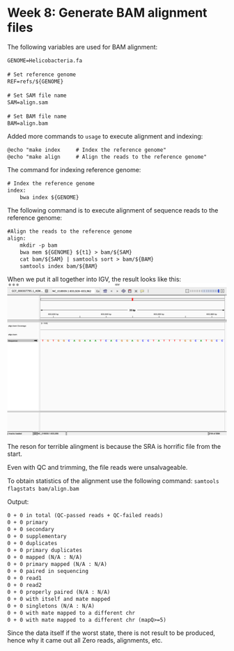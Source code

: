# Week 8: Generate BAM alignment files

The following variables are used for BAM alignment:
```
GENOME=Helicobacteria.fa

# Set reference genome
REF=refs/${GENOME}

# Set SAM file name
SAM=align.sam

# Set BAM file name
BAM=align.bam
```
Added more commands to `usage` to execute alignment and indexing:

```
@echo "make index     # Index the reference genome"
@echo "make align     # Align the reads to the reference genome"
```

The command for indexing reference genome:
```
# Index the reference genome
index:
	bwa index ${GENOME}
```

The following command is to execute alignment of sequence reads to the reference genome:
```
#Align the reads to the reference genome
align:
	mkdir -p bam
	bwa mem ${GENOME} ${t1} > bam/${SAM}
	cat bam/${SAM} | samtools sort > bam/${BAM}
	samtools index bam/${BAM}
```
When we put it all together into IGV, the result looks like this:
![IGV](https://github.com/stephwon/Applied_Bioinformatics_BMMB852/blob/main/Wk8/image/IGV_bam_align_result.png)

The reson for terrible alingment is because the SRA is horrific file from the start.

Even with QC and trimming, the file reads were unsalvageable.

To obtain statistics of the alignment use the following command:
```samtools flagstats bam/align.bam```

Output:
```
0 + 0 in total (QC-passed reads + QC-failed reads)
0 + 0 primary
0 + 0 secondary
0 + 0 supplementary
0 + 0 duplicates
0 + 0 primary duplicates
0 + 0 mapped (N/A : N/A)
0 + 0 primary mapped (N/A : N/A)
0 + 0 paired in sequencing
0 + 0 read1
0 + 0 read2
0 + 0 properly paired (N/A : N/A)
0 + 0 with itself and mate mapped
0 + 0 singletons (N/A : N/A)
0 + 0 with mate mapped to a different chr
0 + 0 with mate mapped to a different chr (mapQ>=5)
```
Since the data itself if the worst state, there is not result to be produced, hence why it came out all Zero reads, alignments, etc.
